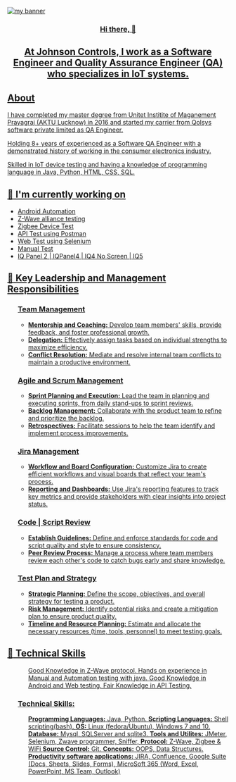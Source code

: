 <p align=”center”>
  <a href="https://www.linkedin.com/in/maheshgupta8/">
<img width=”200" height=”200" src="https://user-images.githubusercontent.com/113816761/244909331-0c065130-8cbc-4d7e-86b5-d64de4f0893f.png" alt="my banner">
</p>
<h3 align="center">Hi there, 👋</h4>
<h2 align="center" dir="auto">
At Johnson Controls, I work as a Software Engineer and Quality Assurance Engineer (QA) who specializes in IoT systems.
</h2>
<h2 align="left"> About </h2>
  <p dir="auto">
        I have completed my master degree from Unitet Institite of Maganement Prayagraj (AKTU Lucknow) in 2016 and started my carrier from Qolsys software private limited as QA Engineer.
  </p>

<p dir="auto">
  Holding 8+ years of experienced as a Software QA Engineer with a demonstrated history of working in the consumer electronics industry. 
</p>
<p dir="auto">
Skilled in IoT device testing and having a knowledge of programming language in Java, Python, HTML, CSS, SQL.
</p>
  
  <h2 dir="auto">
  <g-emoji class="g-emoji" alias="telescope" fallback-src="https://github.githubassets.com/images/icons/emoji/unicode/1f52d.png">🔭</g-emoji> I'm currently working on</h2>
<ul dir="auto">
<li>Android Automation</li>
<li>Z-Wave alliance testing</li>
<li>Zigbee Device Test</li>
<li>API Test using Postman</li>
<li>Web Test using Selenium</li>
<li>Manual Test</li>
<li>IQ Panel 2 | IQPanel4 | IQ4 No Screen | IQ5 </li>
</ul>

<h2 dir="auto"><g-emoji class="g-emoji" alias="seedling" fallback-src="https://github.githubassets.com/images/icons/emoji/unicode/1f331.png">🌱</g-emoji> Key Leadership and Management Responsibilities</h2>
<ul dir="auto">
  <h3>Team Management</h3>
  <ul>
    <li> <b> Mentorship and Coaching:</b> Develop team members' skills, provide feedback, and foster professional growth.</li>
    <li> <b>Delegation:</b> Effectively assign tasks based on individual strengths to maximize efficiency.</li>
    <li> <b> Conflict Resolution:</b> Mediate and resolve internal team conflicts to maintain a productive environment.</li>
  </ul>

  <h3> Agile and Scrum Management </h3>
  <ul>
    <li> <b>Sprint Planning and Execution:</b> Lead the team in planning and executing sprints, from daily stand-ups to sprint reviews. </li> 
    <li> <b>Backlog Management:</b> Collaborate with the product team to refine and prioritize the backlog.</li>
    <li> <b>Retrospectives:</b> Facilitate sessions to help the team identify and implement process improvements.</li>
  </ul>

  <h3> Jira Management</h3>
  <ul>
    <li> <b> Workflow and Board Configuration:</b> Customize Jira to create efficient workflows and visual boards that reflect your team's process.</li>
    <li> <b> Reporting and Dashboards:</b> Use Jira's reporting features to track key metrics and provide stakeholders with clear insights into project status.</li>
  </ul>

  <h3> Code | Script Review</h3>
  <ul>
    <li> <b> Establish Guidelines:</b> Define and enforce standards for code and script quality and style to ensure consistency.</li>
    <li> <b> Peer Review Process:</b> Manage a process where team members review each other's code to catch bugs early and share knowledge.</li>
  </ul>

  <h3> Test Plan and Strategy </h3>
  <ul>
    <li> <b> Strategic Planning:</b> Define the scope, objectives, and overall strategy for testing a product.</li>
    <li> <b>Risk Management:</b> Identify potential risks and create a mitigation plan to ensure product quality.</li>
    <li> <b> Timeline and Resource Planning:</b> Estimate and allocate the necessary resources (time, tools, personnel) to meet testing goals.</li>
  </ul>
</ul>

<h2 dir="auto"><g-emoji class="g-emoji" alias="briefcase" fallback-src="https://github.githubassets.com/images/icons/emoji/unicode/1f4bc.png">💼</g-emoji> Technical Skills</h2>
<ul>
  <ul>
  Good Knowledge in Z-Wave protocol.
  Hands on experience in Manual and Automation testing with java.
  Good Knowledge in Android and Web testing.
  Fair Knowledge in API Testing.
  </ul>

  <h3> Technical Skills:</h3>
  <ul>
  <b> Programming Languages:</b> Java, Python.
  <b> Scripting Languages:</b> Shell scripting(bash).
  <b> OS:</b> Linux (fedora/Ubuntu), Windows 7 and 10.
  <b> Database:</b> Mysql, SQLServer and sqlite3.
  <b> Tools and Utilites:</b> JMeter, Selenium, Zwave programmer, Sniffer, 
  <b> Protocol:</b> Z-Wave, Zigbee & WiFi
  <b> Source Control:</b> Git.
  <b> Concepts:</b> OOPS, Data Structures.
  <b> Productivity software applications:</b> JIRA, Confluence, Google Suite (Docs, Sheets, Slides, Forms), MicroSoft 365 (Word, Excel, PowerPoint, MS Team, Outlook)
  </ul>
</ul>

